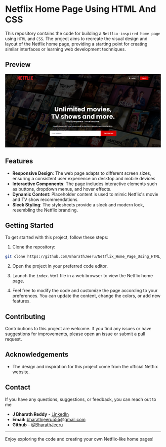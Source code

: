 # Netflix Home Page Using HTML And CSS

This repository contains the code for building a `Netflix-inspired home page` using `HTML` and `CSS`. The project aims to recreate the visual design and layout of the Netflix home page, providing a starting point for creating similar interfaces or learning web development techniques.

## Preview

![Netflix Home Page](assets/home.png)

## Features

- **Responsive Design**: The web page adapts to different screen sizes, ensuring a consistent user experience on desktop and mobile devices.
- **Interactive Components**: The page includes interactive elements such as buttons, dropdown menus, and hover effects.
- **Dynamic Content**: Placeholder content is used to mimic Netflix's movie and TV show recommendations.
- **Sleek Styling**: The stylesheets provide a sleek and modern look, resembling the Netflix branding.

## Getting Started

To get started with this project, follow these steps:

1. Clone the repository:

```bash
git clone https://github.com/BharathJeeru/Netflix_Home_Page_Using_HTML_And_CSS.git
```

2. Open the project in your preferred code editor.

3. Launch the `index.html` file in a web browser to view the Netflix home page.

4. Feel free to modify the code and customize the page according to your preferences. You can update the content, change the colors, or add new features.

## Contributing

Contributions to this project are welcome. If you find any issues or have suggestions for improvements, please open an issue or submit a pull request.

 

## Acknowledgements

- The design and inspiration for this project come from the official Netflix website.

## Contact

If you have any questions, suggestions, or feedback, you can  reach out to me

- **J Bharath Reddy** - [LinkedIn](https://linkedin.com/in/https://www.linkedin.com/in/bharath-reddy-jeeru-468a93260/-)
- **Email:** [bharathjeeru555@gmail.com](mailto:bharathjeeru555@gmail.com)
- **Github** - [@BharathJeeru](https://github.com/BharathJeeru)

---

Enjoy exploring the code and creating your own Netflix-like home pages!